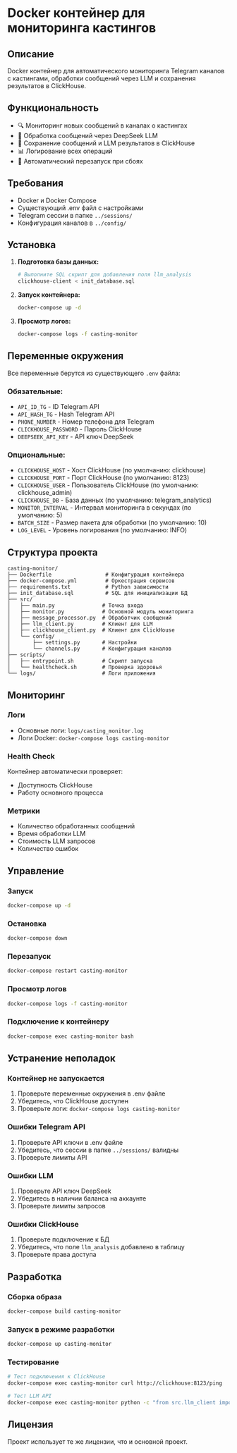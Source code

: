 # Docker контейнер для мониторинга кастингов

## Описание

Docker контейнер для автоматического мониторинга Telegram каналов с кастингами, обработки сообщений через LLM и сохранения результатов в ClickHouse.

## Функциональность

- 🔍 Мониторинг новых сообщений в каналах о кастингах
- 🤖 Обработка сообщений через DeepSeek LLM
- 💾 Сохранение сообщений и LLM результатов в ClickHouse
- 📊 Логирование всех операций
- 🔄 Автоматический перезапуск при сбоях

## Требования

- Docker и Docker Compose
- Существующий .env файл с настройками
- Telegram сессии в папке `../sessions/`
- Конфигурация каналов в `../config/`

## Установка

1. **Подготовка базы данных:**
   ```bash
   # Выполните SQL скрипт для добавления поля llm_analysis
   clickhouse-client < init_database.sql
   ```

2. **Запуск контейнера:**
   ```bash
   docker-compose up -d
   ```

3. **Просмотр логов:**
   ```bash
   docker-compose logs -f casting-monitor
   ```

## Переменные окружения

Все переменные берутся из существующего `.env` файла:

### Обязательные:
- `API_ID_TG` - ID Telegram API
- `API_HASH_TG` - Hash Telegram API  
- `PHONE_NUMBER` - Номер телефона для Telegram
- `CLICKHOUSE_PASSWORD` - Пароль ClickHouse
- `DEEPSEEK_API_KEY` - API ключ DeepSeek

### Опциональные:
- `CLICKHOUSE_HOST` - Хост ClickHouse (по умолчанию: clickhouse)
- `CLICKHOUSE_PORT` - Порт ClickHouse (по умолчанию: 8123)
- `CLICKHOUSE_USER` - Пользователь ClickHouse (по умолчанию: clickhouse_admin)
- `CLICKHOUSE_DB` - База данных (по умолчанию: telegram_analytics)
- `MONITOR_INTERVAL` - Интервал мониторинга в секундах (по умолчанию: 5)
- `BATCH_SIZE` - Размер пакета для обработки (по умолчанию: 10)
- `LOG_LEVEL` - Уровень логирования (по умолчанию: INFO)

## Структура проекта

```
casting-monitor/
├── Dockerfile                 # Конфигурация контейнера
├── docker-compose.yml         # Оркестрация сервисов
├── requirements.txt           # Python зависимости
├── init_database.sql          # SQL для инициализации БД
├── src/
│   ├── main.py               # Точка входа
│   ├── monitor.py            # Основной модуль мониторинга
│   ├── message_processor.py  # Обработчик сообщений
│   ├── llm_client.py         # Клиент для LLM
│   ├── clickhouse_client.py  # Клиент для ClickHouse
│   └── config/
│       ├── settings.py       # Настройки
│       └── channels.py       # Конфигурация каналов
├── scripts/
│   ├── entrypoint.sh         # Скрипт запуска
│   └── healthcheck.sh        # Проверка здоровья
└── logs/                     # Логи приложения
```

## Мониторинг

### Логи
- Основные логи: `logs/casting_monitor.log`
- Логи Docker: `docker-compose logs casting-monitor`

### Health Check
Контейнер автоматически проверяет:
- Доступность ClickHouse
- Работу основного процесса

### Метрики
- Количество обработанных сообщений
- Время обработки LLM
- Стоимость LLM запросов
- Количество ошибок

## Управление

### Запуск
```bash
docker-compose up -d
```

### Остановка
```bash
docker-compose down
```

### Перезапуск
```bash
docker-compose restart casting-monitor
```

### Просмотр логов
```bash
docker-compose logs -f casting-monitor
```

### Подключение к контейнеру
```bash
docker-compose exec casting-monitor bash
```

## Устранение неполадок

### Контейнер не запускается
1. Проверьте переменные окружения в .env файле
2. Убедитесь, что ClickHouse доступен
3. Проверьте логи: `docker-compose logs casting-monitor`

### Ошибки Telegram API
1. Проверьте API ключи в .env файле
2. Убедитесь, что сессии в папке `../sessions/` валидны
3. Проверьте лимиты API

### Ошибки LLM
1. Проверьте API ключ DeepSeek
2. Убедитесь в наличии баланса на аккаунте
3. Проверьте лимиты запросов

### Ошибки ClickHouse
1. Проверьте подключение к БД
2. Убедитесь, что поле `llm_analysis` добавлено в таблицу
3. Проверьте права доступа

## Разработка

### Сборка образа
```bash
docker-compose build casting-monitor
```

### Запуск в режиме разработки
```bash
docker-compose up casting-monitor
```

### Тестирование
```bash
# Тест подключения к ClickHouse
docker-compose exec casting-monitor curl http://clickhouse:8123/ping

# Тест LLM API
docker-compose exec casting-monitor python -c "from src.llm_client import LLMClient; print('LLM OK')"
```

## Лицензия

Проект использует те же лицензии, что и основной проект.
